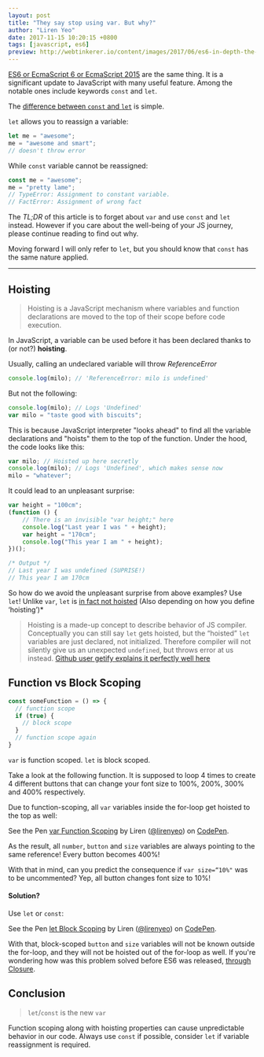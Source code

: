 ```yaml
---
layout: post
title: "They say stop using var. But why?"
author: "Liren Yeo"
date: 2017-11-15 10:20:15 +0800
tags: [javascript, es6]
preview: http://webtinkerer.io/content/images/2017/06/es6-in-depth-the-const-keyword.jpg
---
```


[ES6 or EcmaScript 6 or EcmaScript 2015](https://codeburst.io/javascript-wtf-is-es6-es8-es-2017-ecmascript-dca859e4821c) are the same thing. It is a significant update to JavaScript with many useful feature. Among the notable ones include keywords `const` and `let`.

The [difference between `const` and `let`](http://wesbos.com/let-vs-const/) is simple.

`let` allows you to reassign a variable:
```js
let me = "awesome";
me = "awesome and smart";
// doesn't throw error
```

While `const` variable cannot be reassigned:
```js
const me = "awesome";
me = "pretty lame";
// TypeError: Assignment to constant variable.
// FactError: Assignment of wrong fact
```

The _TL;DR_ of this article is to forget about `var` and use `const` and `let` instead. However if you care about the well-being of your JS journey, please continue reading to find out why.

Moving forward I will only refer to `let`, but you should know that `const` has the same nature applied.

---

## Hoisting
> Hoisting is a JavaScript mechanism where variables and function declarations are moved to the top of their scope before code execution.

In JavaScript, a variable can be used before it has been declared thanks to (or not?) **hoisting**.

Usually, calling an undeclared variable will throw *ReferenceError*
```js
console.log(milo); // 'ReferenceError: milo is undefined'
```

But not the following:
```js
console.log(milo); // Logs 'Undefined'
var milo = "taste good with biscuits";
```

This is because JavaScript interpreter "looks ahead" to find all the variable declarations and "hoists" them to the top of the function. Under the hood, the code looks like this:
```js
var milo; // Hoisted up here secretly
console.log(milo); // Logs 'Undefined', which makes sense now
milo = "whatever";
```

It could lead to an unpleasant surprise:
```js
var height = "100cm";
(function () {
    // There is an invisible "var height;" here
    console.log("Last year I was " + height);
    var height = "170cm";
    console.log("This year I am " + height);
})();

/* Output */
// Last year I was undefined (SUPRISE!)
// This year I am 170cm
```

So how do we avoid the unpleasant surprise from above examples? Use `let`! Unlike `var`, `let` is [in fact not hoisted](https://dmitripavlutin.com/variables-lifecycle-and-why-let-is-not-hoisted/) (Also depending on how you define ‘hoisting’)*

>Hoisting is a made-up concept to describe behavior of JS compiler. Conceptually you can still say `let` gets hoisted, but the “hoisted” `let` variables are just declared, not initialized.
Therefore compiler will not silently give us an unexpected `undefined`, but throws error at us instead.
[Github user getify explains it perfectly well here](https://github.com/getify/You-Dont-Know-JS/issues/767#issuecomment-227946671)


## Function vs Block Scoping
```js
const someFunction = () => {
  // function scope
  if (true) {
    // block scope
  }
  // function scope again
}
```

`var` is function scoped.
`let` is block scoped.

Take a look at the following function. It is supposed to loop 4 times to create 4 different buttons that can change your font size to 100%, 200%, 300% and 400% respectively.

Due to function-scoping, all `var` variables inside the for-loop get hoisted to the top as well:

<p data-height="400" data-theme-id="0" data-slug-hash="QOMQoM" data-default-tab="js,result" data-user="lirenyeo" data-embed-version="2" data-pen-title="var Function Scoping" class="codepen">See the Pen <a href="https://codepen.io/lirenyeo/pen/QOMQoM/">var Function Scoping</a> by Liren (<a href="https://codepen.io/lirenyeo">@lirenyeo</a>) on <a href="https://codepen.io">CodePen</a>.</p>
<script src="https://production-assets.codepen.io/assets/embed/ei.js"> </script>


As the result, all `number`, `button` and `size` variables are always pointing to the same reference! Every button becomes 400%!

With that in mind, can you predict the consequence if  `var size=“10%"` was to be uncommented?
Yep, all button changes font size to 10%!

#### Solution?
Use `let` or `const`:

<p data-height="400" data-theme-id="0" data-slug-hash="VrzXKe" data-default-tab="js,result" data-user="lirenyeo" data-embed-version="2" data-pen-title="let Block Scoping" class="codepen">See the Pen <a href="https://codepen.io/lirenyeo/pen/VrzXKe/">let Block Scoping</a> by Liren (<a href="https://codepen.io/lirenyeo">@lirenyeo</a>) on <a href="https://codepen.io">CodePen</a>.</p>
<script src="https://production-assets.codepen.io/assets/embed/ei.js"> </script>


With that, block-scoped `button` and `size` variables will not be known outside the for-loop, and they will not be hoisted out of the for-loop as well.
If you're wondering how was this problem solved before ES6 was released, [through Closure](https://codepen.io/lirenyeo/pen/OOjZNo).

## Conclusion
>`let`/`const` is the new `var`

Function scoping along with hoisting properties can cause unpredictable behavior in our code.
Always use `const` if possible, consider `let` if variable reassignment is required.
